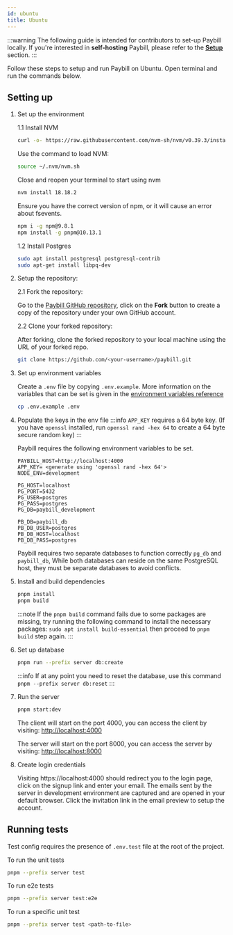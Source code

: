 ```yaml
---
id: ubuntu
title: Ubuntu
---
```


:::warning
The following guide is intended for contributors to set-up Paybill locally. If you're interested in **self-hosting** Paybill, please refer to the **[Setup](/docs/setup/)** section.
:::

Follow these steps to setup and run Paybill on Ubuntu. Open terminal and run the commands below.

## Setting up

1. Set up the environment

    1.1 Install NVM
    ```bash
    curl -o- https://raw.githubusercontent.com/nvm-sh/nvm/v0.39.3/install.sh | bash
    ```

    Use the command to load NVM:
    ```bash
    source ~/.nvm/nvm.sh
    ```

    Close and reopen your terminal to start using nvm
    ```bash
    nvm install 18.18.2
    ```

    Ensure you have the correct version of npm, or it will cause an error about fsevents.
    ```bash
    npm i -g npm@9.8.1
    npm install -g pnpm@10.13.1
    ```

    1.2 Install Postgres
    ```bash
    sudo apt install postgresql postgresql-contrib
    sudo apt-get install libpq-dev
    ```
    
2. Setup the repository:

    2.1 Fork the repository:

    Go to the [Paybill GitHub repository](https://github.com/paybilldev/paybill), click on the **Fork** button to create a copy of the repository under your own GitHub account.

    2.2 Clone your forked repository:

    After forking, clone the forked repository to your local machine using the URL of your forked repo.

    ```bash
    git clone https://github.com/<your-username>/paybill.git
    ```
    
3. Set up environment variables

    Create a `.env` file by copying `.env.example`. More information on the variables that can be set is given in the [environment variables reference](/docs/setup/env-vars)
    ```bash
    cp .env.example .env
    ```

4. Populate the keys in the env file
   :::info
   `APP_KEY` requires a 64 byte key. (If you have `openssl` installed, run `openssl rand -hex 64` to create a 64 byte secure   random key)
   :::

    Paybill requires the following environment variables to be set.   
   
   ```envs
   PAYBILL_HOST=http://localhost:4000
   APP_KEY= <generate using 'openssl rand -hex 64'>
   NODE_ENV=development

   PG_HOST=localhost
   PG_PORT=5432
   PG_USER=postgres
   PG_PASS=postgres
   PG_DB=paybill_development
   
   PB_DB=paybill_db
   PB_DB_USER=postgres
   PB_DB_HOST=localhost
   PB_DB_PASS=postgres
   ```

   Paybill requires two separate databases to function correctly `pg_db` and `paybill_db`,
   While both databases can reside on the same PostgreSQL host, they must be separate databases to avoid conflicts.

5. Install and build dependencies
    ```bash
    pnpm install
    pnpm build
    ```
   
    :::note 
    If the `pnpm build` command fails due to some packages are missing, try running the following command to install the necessary packages:
    `sudo apt install build-essential`
    then proceed to `pnpm build` step again.
    :::

6. Set up database
    ```bash
    pnpm run --prefix server db:create
    ```
    :::info
    If at any point you need to reset the database, use this command `pnpm --prefix server db:reset`
    :::

7. Run the server
    ```bash
    pnpm start:dev
    ```

    The client will start on the port 4000, you can access the client by visiting:  [http://localhost:4000](http://localhost:4000)

    The server will start on the port 8000, you can access the server by visiting:  [http://localhost:8000](http://localhost:8000)

10. Create login credentials

    Visiting https://localhost:4000 should redirect you to the login page, click on the signup link and enter your email. The emails sent by the server in development environment are captured and are opened in your default browser. Click the invitation link in the email preview to setup the account.


## Running tests

Test config requires the presence of `.env.test` file at the root of the project.

To run the unit tests
```bash
pnpm --prefix server test
```

To run e2e tests
```bash
pnpm --prefix server test:e2e
```

To run a specific unit test
```bash
pnpm --prefix server test <path-to-file>
```